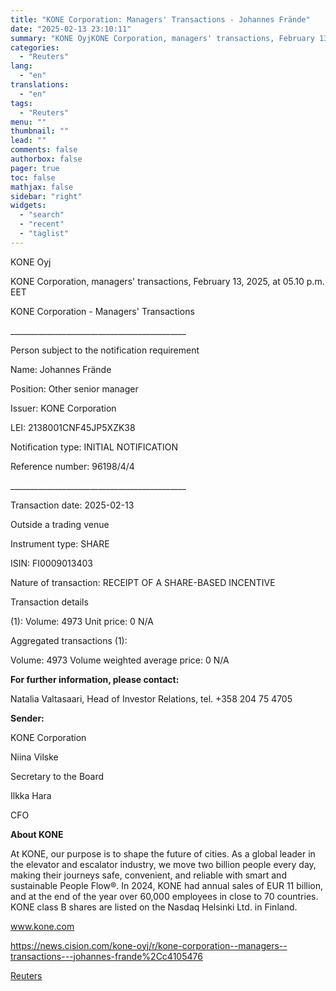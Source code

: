 ```yaml
---
title: "KONE Corporation: Managers' Transactions - Johannes Frände"
date: "2025-02-13 23:10:11"
summary: "KONE OyjKONE Corporation, managers' transactions, February 13, 2025, at 05.10 p.m. EETKONE Corporation - Managers' Transactions____________________________________________Person subject to the notification requirementName: Johannes FrändePosition: Other senior managerIssuer: KONE CorporationLEI: 2138001CNF45JP5XZK38Notification type: INITIAL NOTIFICATIONReference number: 96198/4/4____________________________________________Transaction date: 2025-02-13Outside a trading venueInstrument type: SHAREISIN: FI0009013403Nature of transaction: RECEIPT OF A SHARE-BASED INCENTIVE Transaction..."
categories:
  - "Reuters"
lang:
  - "en"
translations:
  - "en"
tags:
  - "Reuters"
menu: ""
thumbnail: ""
lead: ""
comments: false
authorbox: false
pager: true
toc: false
mathjax: false
sidebar: "right"
widgets:
  - "search"
  - "recent"
  - "taglist"
---
```


KONE Oyj

KONE Corporation, managers' transactions, February 13, 2025, at 05.10 p.m. EET

KONE Corporation - Managers' Transactions

\_\_\_\_\_\_\_\_\_\_\_\_\_\_\_\_\_\_\_\_\_\_\_\_\_\_\_\_\_\_\_\_\_\_\_\_\_\_\_\_\_\_\_\_

Person subject to the notification requirement

Name: Johannes Frände

Position: Other senior manager

Issuer: KONE Corporation

LEI: 2138001CNF45JP5XZK38

Notification type: INITIAL NOTIFICATION

Reference number: 96198/4/4

\_\_\_\_\_\_\_\_\_\_\_\_\_\_\_\_\_\_\_\_\_\_\_\_\_\_\_\_\_\_\_\_\_\_\_\_\_\_\_\_\_\_\_\_

Transaction date: 2025-02-13

Outside a trading venue

Instrument type: SHARE

ISIN: FI0009013403

Nature of transaction: RECEIPT OF A SHARE-BASED INCENTIVE

Transaction details

(1): Volume: 4973 Unit price: 0 N/A

Aggregated transactions (1):

Volume: 4973 Volume weighted average price: 0 N/A

**For further information, please contact:**

Natalia Valtasaari, Head of Investor Relations, tel. +358 204 75 4705

**Sender:**

KONE Corporation

Niina Vilske

Secretary to the Board

Ilkka Hara

CFO

**About KONE**

At KONE, our purpose is to shape the future of cities. As a global leader in the elevator and escalator industry, we move two billion people every day, making their journeys safe, convenient, and reliable with smart and sustainable People Flow®. In 2024, KONE had annual sales of EUR 11 billion, and at the end of the year over 60,000 employees in close to 70 countries. KONE class B shares are listed on the Nasdaq Helsinki Ltd. in Finland.

www.kone.com

https://news.cision.com/kone-oyj/r/kone-corporation--managers--transactions---johannes-frande%2Cc4105476

[Reuters](https://www.tradingview.com/news/reuters.com,2025-02-13:newsml_Wkr4wDSrY:0-kone-corporation-managers-transactions-johannes-fr-nde/)
